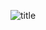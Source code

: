 ![title](https://user-images.githubusercontent.com/112802473/203136573-a6e2674d-851f-4341-8864-7759e08d4052.png)

